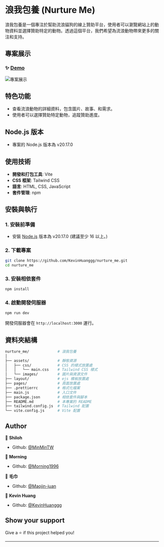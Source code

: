 # 浪我包養 (Nurture Me)

浪我包養是一個專注於幫助流浪貓狗的線上贊助平台，使用者可以瀏覽網站上的動物資料並選擇贊助特定的動物。透過這個平台，我們希望為流浪動物帶來更多的關注和支持。

## 專案展示

### ✨ [Demo](https://kevinhuanggg.github.io/nurture_me/)

![專案展示](../assets/images/demo.png)

## 特色功能

-   查看流浪動物的詳細資料，包含圖片、故事、和需求。
-   使用者可以選擇贊助特定動物，追蹤贊助進度。

## Node.js 版本

-   專案的 Node.js 版本為 v20.17.0

## 使用技術

-   **開發和打包工具**: Vite
-   **CSS 框架**: Tailwind CSS
-   **語言**: HTML, CSS, JavaScript
-   **套件管理**: npm

## 安裝與執行

### 1. 安裝前準備

-   安裝 [Node.js](https://nodejs.org/) 版本為 v20.17.0 (建議至少 16 以上。)

### 2. 下載專案

```bash
git clone https://github.com/KevinHuanggg/nurture_me.git
cd nurture_me
```

### 3. 安裝相依套件

```bash
npm install
```

### 4. 啟動開發伺服器

```bash
npm run dev
```

開發伺服器會在 `http://localhost:3000` 運行。

## 資料夾結構

```bash
nurture_me/             # 浪我包養
│
├── assets/             # 靜態資源
│   ├── css/            # CSS 的樣式放置處
│   │   └── main.css    # Tailwind CSS 樣式
│   └── images/         # 圖片與資源文件
├── layout/             # ejs 模板放置處
├── pages/              # 頁面放置處
├── .prettierrc         # 格式化檔案
├── main.js             # 入口文件
├── package.json        # 相依套件與腳本
├── README.md           # 本專案的 README
├── tailwind.config.js  # Tailwind 配置
└── vite.config.js      # Vite 配置
```

## Author

👤 **Shiloh**

-   Github: [@MinMinTW](https://github.com/MinMinTW)

👤 **Morning**

-   Github: [@Morning1996](https://github.com/Morning1996)

👤 **毛巾**

-   Github: [@Maojin-juan](https://github.com/Maojin-juan)

👤 **Kevin Huang**

-   Github: [@KevinHuanggg](https://github.com/KevinHuanggg)

## Show your support

Give a ⭐️ if this project helped you!

---
